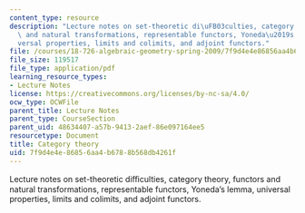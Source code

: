 ```yaml
---
content_type: resource
description: "Lecture notes on set-theoretic di\uFB03culties, category theory, functors\
  \ and natural transformations, representable functors, Yoneda\u2019s lemma, uni\xAD\
  versal properties, limits and colimits, and adjoint functors."
file: /courses/18-726-algebraic-geometry-spring-2009/7f9d4e4e86856aa4b6788b568db4261f_MIT18_726s09_lec02_categories.pdf
file_size: 119517
file_type: application/pdf
learning_resource_types:
- Lecture Notes
license: https://creativecommons.org/licenses/by-nc-sa/4.0/
ocw_type: OCWFile
parent_title: Lecture Notes
parent_type: CourseSection
parent_uid: 48634407-a57b-9413-2aef-86e097164ee5
resourcetype: Document
title: Category theory
uid: 7f9d4e4e-8685-6aa4-b678-8b568db4261f
---
```

Lecture notes on set-theoretic diﬃculties, category theory, functors and natural transformations, representable functors, Yoneda’s lemma, uni­versal properties, limits and colimits, and adjoint functors.